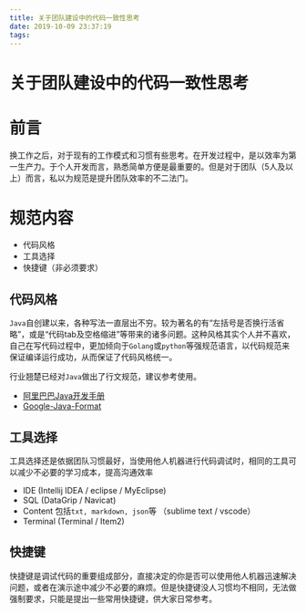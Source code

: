 ```yaml
---
title: 关于团队建设中的代码一致性思考
date: 2019-10-09 23:37:19
tags:
---
```

# 关于团队建设中的代码一致性思考

# 前言
换工作之后，对于现有的工作模式和习惯有些思考。在开发过程中，是以效率为第一生产力。于个人开发而言，熟悉简单方便是最重要的。但是对于团队（5人及以上）而言，私以为规范是提升团队效率的不二法门。

# 规范内容
* 代码风格
* 工具选择
* 快捷键（非必须要求）

## 代码风格
`Java`自创建以来，各种写法一直层出不穷。较为著名的有“左括号是否换行活省略”，或是“代码tab及空格缩进”等带来的诸多问题。这种风格其实个人并不喜欢，自己在写代码过程中，更加倾向于`Golang`或`python`等强规范语言，以代码规范来保证编译运行成功，从而保证了代码风格统一。  

行业翘楚已经对`Java`做出了行文规范，建议参考使用。
* [阿里巴巴Java开发手册](https://github.com/alibaba/p3c)
* [Google-Java-Format](https://github.com/google/google-java-format)


## 工具选择
工具选择还是依据团队习惯最好，当使用他人机器进行代码调试时，相同的工具可以减少不必要的学习成本，提高沟通效率
* IDE (Intellij IDEA / eclipse / MyEclipse)
* SQL (DataGrip / Navicat)
* Content 包括`txt, markdown, json`等 （sublime text / vscode）
* Terminal (Terminal / Item2)


## 快捷键
快捷键是调试代码的重要组成部分，直接决定的你是否可以使用他人机器迅速解决问题，或者在演示途中减少不必要的麻烦。但是快捷键没人习惯均不相同，无法做强制要求，只能是提出一些常用快捷键，供大家日常参考。
